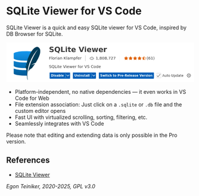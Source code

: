 # SQLite Viewer for VS Code

SQLite Viewer is a quick and easy SQLite viewer for VS Code, 
inspired by DB Browser for SQLite.

![SQLite Viewer](figures/VSCode-SQLiteViewer.png)

* Platform-independent, no native dependencies — it even works in VS Code for Web
* File extension association: Just click on a `.sqlite` or `.db` file 
    and the custom editor opens
* Fast UI with virtualized scrolling, sorting, filtering, etc.
* Seamlessly integrates with VS Code 

Please note that editing and extending data is only possible in the Pro version.


## References

* [SQLite Viewer](https://marketplace.visualstudio.com/items?itemName=qwtel.sqlite-viewer)

*Egon Teiniker, 2020-2025, GPL v3.0*